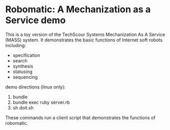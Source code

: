 Robomatic: A Mechanization as a Service demo
=========


This is a toy version of the TechScour Systems Mechanization
As A Service (MASS) system. It demonstrates the basic functions
of Internet soft robots including:

* specification
* search
* synthesis
* statusing
* sequencing

demo directions (linux only):

1. bundle
2. bundle exec ruby server.rb
3. sh doit.sh

These commands run a client script that demonstrates
the functions of robomatic.
